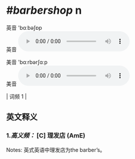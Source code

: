 # ***\#barbershop*** n
英音 'bɑːbəʃɒp  
英音
<audio src="./media/barbershop-B.aac" controls="controls"></audio>

美音 'bɑːrbərʃɑːp  
美音
<audio src="./media/barbershop.aac" controls="controls"></audio>



| 词频 1 |  

英文释义
---
### 1.*高义频：* **[C] 理发店 (AmE)**  

Notes: 英式英语中理发店为the barber’s。  

